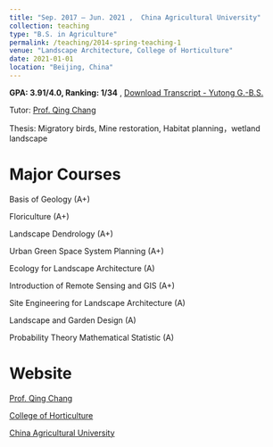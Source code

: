 ```yaml
---
title: "Sep. 2017 – Jun. 2021 ,  China Agricultural University"
collection: teaching
type: "B.S. in Agriculture"
permalink: /teaching/2014-spring-teaching-1
venue: "Landscape Architecture, College of Horticulture"
date: 2021-01-01 
location: "Beijing, China"
---
```

**GPA: 3.91/4.0, Ranking: 1/34** ,  [Download Transcript - Yutong G.-B.S.](../assets/trans-bs.pdf)


Tutor: [Prof. Qing Chang](https://yyxy.cau.edu.cn/art/2018/2/21/art_29675_42.html)


Thesis: Migratory birds, Mine restoration, Habitat planning，wetland landscape


Major Courses
======
Basis of Geology (A+)


Floriculture (A+)


Landscape Dendrology (A+)


Urban Green Space System Planning (A+)


Ecology for Landscape Architecture (A) 


Introduction of Remote Sensing and GIS (A+)


Site Engineering for Landscape Architecture (A)


Landscape and Garden Design (A) 


Probability Theory Mathematical Statistic (A)


Website
======
[Prof. Qing Chang](https://yyxy.cau.edu.cn/art/2018/2/21/art_29675_42.html)


[College of Horticulture](https://yyxy.cau.edu.cn/)


[China Agricultural University](https://en.cau.edu.cn/)

